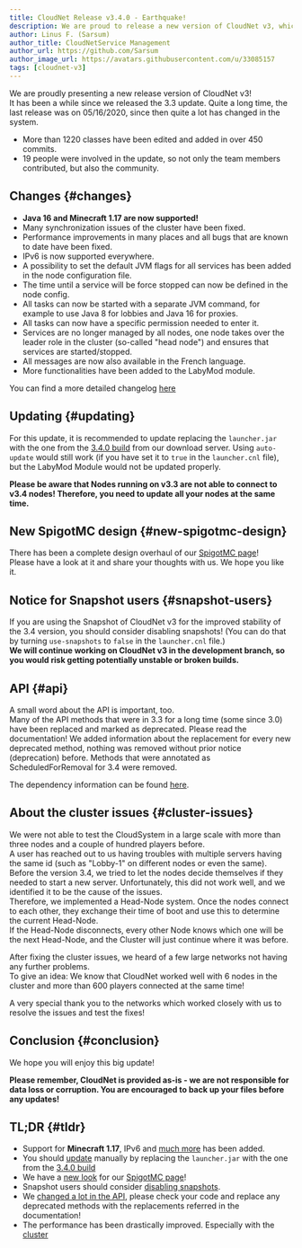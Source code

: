 ```yaml
---
title: CloudNet Release v3.4.0 - Earthquake!
description: We are proud to release a new version of CloudNet v3, which introduces a lot of performance improvements, especially for the cluster.
author: Linus F. (Sarsum)
author_title: CloudNetService Management
author_url: https://github.com/Sarsum
author_image_url: https://avatars.githubusercontent.com/u/33085157
tags: [cloudnet-v3]
---
```


We are proudly presenting a new release version of CloudNet v3!  
It has been a while since we released the 3.3 update. Quite a long time, the last release was on 05/16/2020,
since then quite a lot has changed in the system.

<!--truncate-->

- More than 1220 classes have been edited and added in over 450 commits.
- 19 people were involved in the update, so not only the team members contributed, but also the community.

## Changes {#changes}

- **Java 16 and Minecraft 1.17 are now supported!**
- Many synchronization issues of the cluster have been fixed.
- Performance improvements in many places and all bugs that are known to date have been fixed.
- IPv6 is now supported everywhere.
- A possibility to set the default JVM flags for all services has been added in the node configuration file.
- The time until a service will be force stopped can now be defined in the node config.
- All tasks can now be started with a separate JVM command, for example to use Java 8 for lobbies and Java 16 for proxies.
- All tasks can now have a specific permission needed to enter it.
- Services are no longer managed by all nodes, one node takes over the leader role in the cluster (so-called "head node") and ensures that services are started/stopped.
- All messages are now also available in the French language.
- More functionalities have been added to the LabyMod module.

You can find a more detailed changelog [here](#)

## Updating {#updating}

For this update, it is recommended to update replacing the `launcher.jar` with the one from the [3.4.0 build](https://cloudnetservice.eu/cloudnet/version/release/3.4.0/CloudNet.zip) from our download server.
Using `auto-update` would still work (if you have set it to `true` in the `launcher.cnl` file), but the LabyMod Module would not be updated properly.

**Please be aware that Nodes running on v3.3 are not able to connect to v3.4 nodes! Therefore, you need to update all your nodes at the same time.**

## New SpigotMC design {#new-spigotmc-design}

There has been a complete design overhaul of our [SpigotMC page](https://www.spigotmc.org/resources/cloudnet-v3-the-cloud-network-environment-technology.42059/)!  
Please have a look at it and share your thoughts with us. We hope you like it.

## Notice for Snapshot users {#snapshot-users}

If you are using the Snapshot of CloudNet v3 for the improved stability of the 3.4 version, you should consider disabling snapshots!
(You can do that by turning `use-snapshots` to `false` in the `launcher.cnl` file.)  
**We will continue working on CloudNet v3 in the development branch, so you would risk getting potentially unstable or broken builds.**

## API {#api}

A small word about the API is important, too.  
Many of the API methods that were in 3.3 for a long time (some since 3.0) have been replaced and marked as deprecated.
Please read the documentation! We added information about the replacement for every new deprecated method, nothing was removed without prior notice (deprecation) before.
Methods that were annotated as ScheduledForRemoval for 3.4 were removed.

The dependency information can be found [here](#).

## About the cluster issues {#cluster-issues}

We were not able to test the CloudSystem in a large scale with more than three nodes and a couple of hundred players before.  
A user has reached out to us having troubles with multiple servers having the same id (such as "Lobby-1" on different nodes or even the same).  
Before the version 3.4, we tried to let the nodes decide themselves if they needed to start a new server.
Unfortunately, this did not work well, and we identified it to be the cause of the issues.  
Therefore, we implemented a Head-Node system. Once the nodes connect to each other, they exchange their time of boot and
use this to determine the current Head-Node.  
If the Head-Node disconnects, every other Node knows which one will be the next Head-Node, and the Cluster will just continue where it was before.

After fixing the cluster issues, we heard of a few large networks not having any further problems.  
To give an idea: We know that CloudNet worked well with 6 nodes in the cluster and more than 600 players connected at the same time!

A very special thank you to the networks which worked closely with us to resolve the issues and test the fixes!

## Conclusion {#conclusion}

We hope you will enjoy this big update!

**Please remember, CloudNet is provided as-is - we are not responsible for data loss or corruption. You are encouraged to back up your files before any updates!**

## TL;DR {#tldr}

- Support for **Minecraft 1.17**, IPv6 and [much more](#changes) has been added.
- You should [update](#updating) manually by replacing the `launcher.jar` with the one from the [3.4.0 build](https://cloudnetservice.eu/cloudnet/version/release/3.4.0/CloudNet.zip)
- We have a [new look](#new-spigotmc-design) for our [SpigotMC page](https://www.spigotmc.org/resources/cloudnet-v3-the-cloud-network-environment-technology.42059/)!
- Snapshot users should consider [disabling snapshots](#snapshot-users).
- We [changed a lot in the API](#api), please check your code and replace any deprecated methods with the replacements referred in the documentation!
- The performance has been drastically improved. Especially with the [cluster](#cluster-issues)
